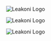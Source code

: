 <p align="center">
  <img src="https://pasteboard.co/8QendbJXvaJO.png" alt="Leakoni Logo"/>
</p>
<p align="center">
  <img src="https://github-readme-stats.vercel.app/api?username=Leakoni&theme=radical&show_icons=true" alt="Leakoni Logo"/>
</p>
<p align="center">
  <img src="https://github-readme-stats.vercel.app/api/top-langs/?username=Leakoni&theme=radical&show_icons=true&layout=compact" alt="Leakoni Logo"/>
</p>
